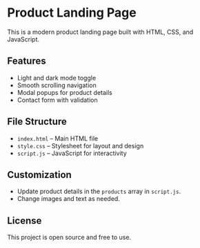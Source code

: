 # Product Landing Page

This is a modern product landing page built with HTML, CSS, and JavaScript.

## Features
- Light and dark mode toggle
- Smooth scrolling navigation
- Modal popups for product details
- Contact form with validation

## File Structure
- `index.html` – Main HTML file
- `style.css` – Stylesheet for layout and design
- `script.js` – JavaScript for interactivity

## Customization
- Update product details in the `products` array in `script.js`.
- Change images and text as needed.

## License
This project is open source and free to use. 
